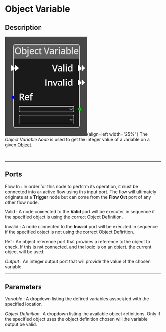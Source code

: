 
# Object Variable

## Description

![Object Variable Node](../../assets/nodes/object_variable.png){align=left width="25%"}
The *Object Variable Node* is used to get the integer value of a variable on
a given [Object](../../introduction/terminology.md#objects).


<br style="clear:left"/>
  
-------

## Ports

Flow In
: In order for this node to perform its operation, it must be connected into an
  active flow using this input port. The flow will ultimately originate at a
  __Trigger__ node but can come from the __Flow Out__ port of any other flow
  node.

Valid
: A node connected to the __Valid__ port will be executed in sequence if the
  specified object is using the correct Object Definition.

Invalid
: A node connected to the __Invalid__ port will be executed in sequence if the
  specified object is not using the correct Object Definition.

Ref 
: An object reference port that provides a reference to the object to check.
  If this is not connected, and the logic is on an object, the current object will be
  used.

*Output* 
: An integer output port that will provide the value of the chosen variable.


-------

## Parameters

*Variable*
: A dropdown listing the defined variables associated with the specified location.

*Object Definition*
: A dropdown listing the available object definitions. Only if the specified object
  uses the object definition chosen will the variable output be valid.

